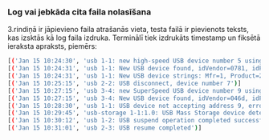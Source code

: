 ### Log vai jebkāda cita faila nolasīšana

3.rindiņā ir jāpievieno faila atrašanās vieta, testa failā ir pievienots teksts, kas izsktās kā log faila izdruka. 
Terminālī tiek izdrukāts timestamp un fiksētā ieraksta apraksts, piemērs:

```bash
[('Jan 15 10:24:30', 'usb 1-1: new high-speed USB device number 5 using xhci_hcd')]
[('Jan 15 10:24:31', 'usb 1-1: New USB device found, idVendor=0781, idProduct=5567')]
[('Jan 15 10:24:31', 'usb 1-1: New USB device strings: Mfr=1, Product=2, SerialNumber=3')]
[('Jan 15 10:25:15', 'usb 2-2: USB disconnect, device number 7')]
[('Jan 15 10:27:15', 'usb 3-4: new SuperSpeed USB device number 9 using xhci_hcd')]
[('Jan 15 10:27:15', 'usb 3-4: New USB device found, idVendor=046d, idProduct=082d')]
[('Jan 15 10:28:30', 'usb 1-1: USB device not accepting address 9, error -32')]
[('Jan 15 10:29:45', 'usb-storage 1-1:1.0: USB Mass Storage device detected')]
[('Jan 15 10:30:12', 'usb 1-2: USB suspend operation completed successfully')]
[('Jan 15 10:31:01', 'usb 2-3: USB resume completed')]
```